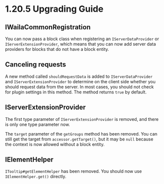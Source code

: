 # 1.20.5 Upgrading Guide

## IWailaCommonRegistration

You can now pass a block class when registering an `IServerDataProvider` or `IServerExtensionProvider`, which means that you can now add
server data providers for blocks that do not have a block entity.

## Canceling requests

A new method called `shouldRequestData` is added to `IServerDataProvider` and `IServerExtensionProvider` to determine on the client side
whether you should request data from the server. In most cases, you should not check for plugin settings in this method. The method
returns `true` by default.

## IServerExtensionProvider

The first type parameter of `IServerExtensionProvider` is removed, and there is only one type parameter now.

The `target` parameter of the `getGroups` method has been removed. You can still get the target from `accessor.getTarget()`, but it may
be `null` because the context is now allowed without a block entity.

## IElementHelper

`ITooltip#getElementHelper` has been removed. You should now use `IElementHelper.get()` directly.